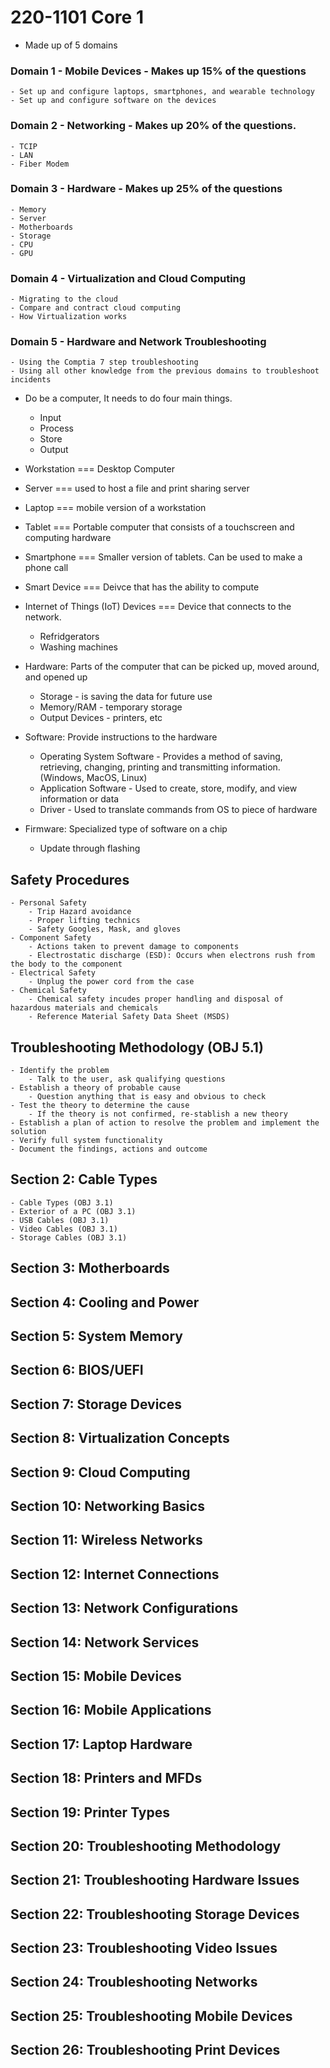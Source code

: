 # 220-1101 Core 1

- Made up of 5 domains

### Domain 1 - Mobile Devices - Makes up 15% of the questions
    - Set up and configure laptops, smartphones, and wearable technology
    - Set up and configure software on the devices
### Domain 2 - Networking - Makes up 20% of the questions. 
    - TCIP
    - LAN
    - Fiber Modem
### Domain 3 - Hardware - Makes up 25% of the questions
    - Memory
    - Server
    - Motherboards
    - Storage
    - CPU
    - GPU

### Domain 4 - Virtualization and Cloud Computing
    - Migrating to the cloud
    - Compare and contract cloud computing
    - How Virtualization works

### Domain 5 - Hardware and Network Troubleshooting
    - Using the Comptia 7 step troubleshooting
    - Using all other knowledge from the previous domains to troubleshoot incidents


- Do be a computer, It needs to do four main things. 
    - Input
    - Process
    - Store
    - Output

- Workstation === Desktop Computer
- Server === used to host a file and print sharing server
- Laptop === mobile version of a workstation
- Tablet === Portable computer that consists of a touchscreen and computing hardware
- Smartphone === Smaller version of tablets. Can be used to make a phone call
- Smart Device === Deivce that has the ability to compute
- Internet of Things (IoT) Devices === Device that connects to the network.
    - Refridgerators
    - Washing machines


- Hardware: Parts of the computer that can be picked up, moved around, and opened up
    - Storage - is saving the data for future use
    - Memory/RAM - temporary storage
    - Output Devices - printers, etc

- Software: Provide instructions to the hardware
    - Operating System Software - Provides a method of saving, retrieving, changing, printing and transmitting information. (Windows, MacOS, Linux)
    - Application Software - Used to create, store, modify, and view information or data
    - Driver - Used to translate commands from OS to piece of hardware

- Firmware: Specialized type of software on a chip
    - Update through flashing

## Safety Procedures
    - Personal Safety
        - Trip Hazard avoidance
        - Proper lifting technics
        - Safety Googles, Mask, and gloves
    - Component Safety
        - Actions taken to prevent damage to components
        - Electrostatic discharge (ESD): Occurs when electrons rush from the body to the component
    - Electrical Safety
        - Unplug the power cord from the case
    - Chemical Safety
        - Chemical safety incudes proper handling and disposal of hazardous materials and chemicals
        - Reference Material Safety Data Sheet (MSDS)

## Troubleshooting Methodology (OBJ 5.1)
    - Identify the problem
        - Talk to the user, ask qualifying questions
    - Establish a theory of probable cause
        - Question anything that is easy and obvious to check
    - Test the theory to determine the cause
        - If the theory is not confirmed, re-stablish a new theory
    - Establish a plan of action to resolve the problem and implement the solution
    - Verify full system functionality
    - Document the findings, actions and outcome

## Section 2: Cable Types
    - Cable Types (OBJ 3.1)
    - Exterior of a PC (OBJ 3.1)
    - USB Cables (OBJ 3.1) 
    - Video Cables (OBJ 3.1)
    - Storage Cables (OBJ 3.1)
## Section 3: Motherboards
## Section 4: Cooling and Power
## Section 5: System Memory
## Section 6: BIOS/UEFI
## Section 7: Storage Devices
## Section 8: Virtualization Concepts
## Section 9: Cloud Computing
## Section 10: Networking Basics
## Section 11: Wireless Networks
## Section 12: Internet Connections
## Section 13: Network Configurations
## Section 14: Network Services
## Section 15: Mobile Devices
## Section 16: Mobile Applications
## Section 17: Laptop Hardware
## Section 18: Printers and MFDs
## Section 19: Printer Types
## Section 20: Troubleshooting Methodology
## Section 21: Troubleshooting Hardware Issues
## Section 22: Troubleshooting Storage Devices
## Section 23: Troubleshooting Video Issues
## Section 24: Troubleshooting Networks
## Section 25: Troubleshooting Mobile Devices
## Section 26: Troubleshooting Print Devices